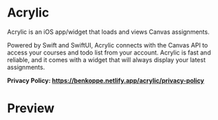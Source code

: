 # Acrylic
Acrylic is an iOS app/widget that loads and views Canvas assignments.

Powered by Swift and SwiftUI, Acrylic connects with the Canvas API to access your courses and todo list from your account. Acrylic is fast and reliable, and it comes with a widget that will always display your latest assignments.

**Privacy Policy: https://benkoppe.netlify.app/acrylic/privacy-policy**

# Preview




